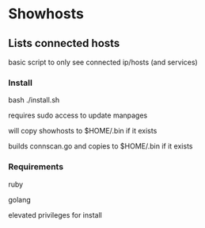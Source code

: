 # Showhosts 
## Lists connected hosts
basic script to only see connected ip/hosts (and services)


### Install
bash ./install.sh

requires sudo access to update manpages

will copy showhosts to $HOME/.bin if it exists

builds connscan.go and copies to $HOME/.bin if it exists
### Requirements
ruby

golang

elevated privileges for install
